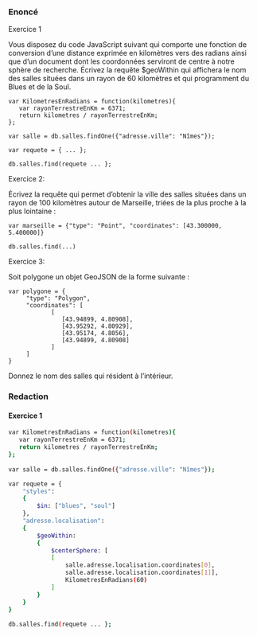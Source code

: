 ### Enoncé

Exercice 1

Vous disposez du code JavaScript suivant qui comporte une fonction de conversion d’une distance exprimée en kilomètres vers des radians ainsi que d’un document dont les coordonnées serviront de centre à notre sphère de recherche. Écrivez la requête $geoWithin qui affichera le nom des salles situées dans un rayon de 60 kilomètres et qui programment du Blues et de la Soul.

```
var KilometresEnRadians = function(kilometres){ 
   var rayonTerrestreEnKm = 6371; 
   return kilometres / rayonTerrestreEnKm; 
}; 
 
var salle = db.salles.findOne({"adresse.ville": "Nîmes"}); 
 
var requete = { ... }; 
 
db.salles.find(requete ... }; 
```

Exercice 2:

Écrivez la requête qui permet d’obtenir la ville des salles situées dans un rayon de 100 kilomètres autour de Marseille, triées de la plus proche à la plus lointaine :

```
var marseille = {"type": "Point", "coordinates": [43.300000, 5.400000]} 
 
db.salles.find(...) 
```

Exercice 3:

Soit polygone un objet GeoJSON de la forme suivante :

```
var polygone = { 
     "type": "Polygon", 
     "coordinates": [ 
            [ 
               [43.94899, 4.80908], 
               [43.95292, 4.80929], 
               [43.95174, 4.8056], 
               [43.94899, 4.80908] 
            ] 
     ] 
} 
```

Donnez le nom des salles qui résident à l’intérieur.

### Redaction

#### Exercice 1

``` bash
var KilometresEnRadians = function(kilometres){ 
   var rayonTerrestreEnKm = 6371; 
   return kilometres / rayonTerrestreEnKm; 
}; 
 
var salle = db.salles.findOne({"adresse.ville": "Nîmes"}); 

var requete = {  
	"styles": 
	{  
		$in: ["blues", "soul"]  
	},
	"adresse.localisation": 
	{  
		$geoWithin: 
		{  
			$centerSphere: [
			[
				salle.adresse.localisation.coordinates[0],
				salle.adresse.localisation.coordinates[1]],
				KilometresEnRadians(60)  
			]  
		}  
	}
}
 
db.salles.find(requete ... }; 
```